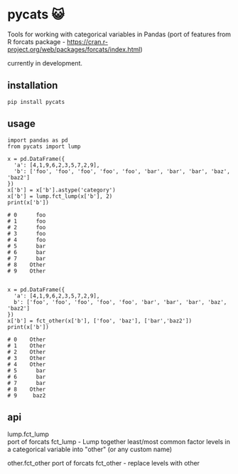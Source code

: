 # pycats :smiley_cat:
Tools for working with categorical variables in Pandas (port of features from R forcats package - https://cran.r-project.org/web/packages/forcats/index.html)

currently in development.

## installation
```
pip install pycats
```

## usage
```
import pandas as pd
from pycats import lump  

x = pd.DataFrame({ 
  'a': [4,1,9,6,2,3,5,7,2,9], 
  'b': ['foo', 'foo', 'foo', 'foo', 'foo', 'bar', 'bar', 'bar', 'baz', 'baz2']
})
x['b'] = x['b'].astype('category')
x['b'] = lump.fct_lump(x['b'], 2)
print(x['b'])

# 0      foo  
# 1      foo  
# 2      foo  
# 3      foo  
# 4      foo  
# 5      bar  
# 6      bar  
# 7      bar  
# 8    Other  
# 9    Other  


x = pd.DataFrame({ 
  'a': [4,1,9,6,2,3,5,7,2,9],
  b': ['foo', 'foo', 'foo', 'foo', 'foo', 'bar', 'bar', 'bar', 'baz', 'baz2']
})
x['b'] = fct_other(x['b'], ['foo', 'baz'], ['bar','baz2'])
print(x['b'])

# 0    Other
# 1    Other
# 2    Other
# 3    Other
# 4    Other
# 5      bar
# 6      bar
# 7      bar
# 8    Other
# 9     baz2

```

## api
lump.fct_lump  
port of forcats fct_lump - Lump together least/most common factor levels in a categorical variable into "other" (or any custom name)

other.fct_other
port of forcats fct_other - replace levels with other

